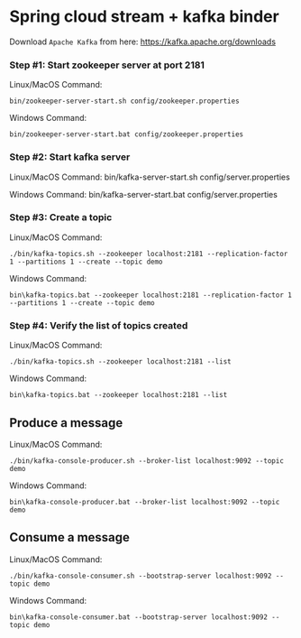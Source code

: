 # Spring cloud stream + kafka binder


Download `Apache Kafka` from here: https://kafka.apache.org/downloads


### Step #1: Start zookeeper server at port 2181

Linux/MacOS Command: 

```
bin/zookeeper-server-start.sh config/zookeeper.properties
```

Windows Command: 

```
bin/zookeeper-server-start.bat config/zookeeper.properties
```

### Step #2: Start kafka server

Linux/MacOS Command: 
bin/kafka-server-start.sh config/server.properties

Windows Command: 
bin/kafka-server-start.bat config/server.properties

### Step #3: Create a topic

Linux/MacOS Command: 

````
./bin/kafka-topics.sh --zookeeper localhost:2181 --replication-factor 1 --partitions 1 --create --topic demo
````

Windows Command: 

````
bin\kafka-topics.bat --zookeeper localhost:2181 --replication-factor 1 --partitions 1 --create --topic demo
````

### Step #4: Verify the list of topics created

Linux/MacOS Command: 

````
./bin/kafka-topics.sh --zookeeper localhost:2181 --list
````

Windows Command: 

````
bin\kafka-topics.bat --zookeeper localhost:2181 --list
````

Produce a message
-----------------
Linux/MacOS Command: 

````
./bin/kafka-console-producer.sh --broker-list localhost:9092 --topic demo
````

Windows Command: 

````
bin\kafka-console-producer.bat --broker-list localhost:9092 --topic demo
````

Consume a message
-----------------
Linux/MacOS Command: 

````
./bin/kafka-console-consumer.sh --bootstrap-server localhost:9092 --topic demo
````

Windows Command: 

````
bin\kafka-console-consumer.bat --bootstrap-server localhost:9092 --topic demo
````
